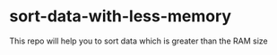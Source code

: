 # sort-data-with-less-memory
This repo will help you to sort data which is greater than the RAM size
